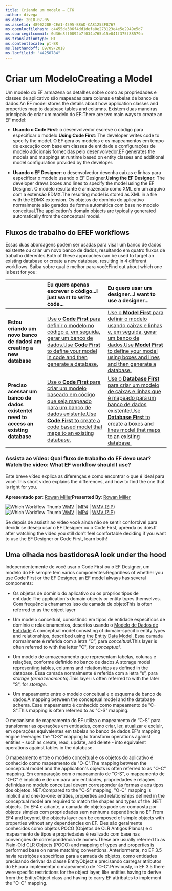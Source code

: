 ```yaml
---
title: Criando um modelo – EF6
author: divega
ms.date: 2018-07-05
ms.assetid: 4890228E-CEA1-4595-B8AD-CA81253F8767
ms.openlocfilehash: c4455da306f4dd1defa0e273123e4e5e2949e5d7
ms.sourcegitcommit: 0d36e8ff0892b7f034b765b15e041f375f88579a
ms.translationtype: HT
ms.contentlocale: pt-BR
ms.lasthandoff: 09/09/2018
ms.locfileid: "44250784"
---
```

# <a name="creating-a-model"></a><span data-ttu-id="a52af-102">Criar um Modelo</span><span class="sxs-lookup"><span data-stu-id="a52af-102">Creating a Model</span></span>

<span data-ttu-id="a52af-103">Um modelo do EF armazena os detalhes sobre como as propriedades e classes de aplicativo são mapeadas para colunas e tabelas de banco de dados.</span><span class="sxs-lookup"><span data-stu-id="a52af-103">An EF model stores the details about how application classes and properties map to database tables and columns.</span></span> <span data-ttu-id="a52af-104">Existem duas maneiras principais de criar um modelo do EF:</span><span class="sxs-lookup"><span data-stu-id="a52af-104">There are two main ways to create an EF model:</span></span>

- <span data-ttu-id="a52af-105">**Usando o Code First**: o desenvolvedor escreve o código para especificar o modelo.</span><span class="sxs-lookup"><span data-stu-id="a52af-105">**Using Code First**: The developer writes code to specify the model.</span></span> <span data-ttu-id="a52af-106">O EF gera os modelos e os mapeamentos em tempo de execução com base em classes de entidade e configurações de modelo adicionais fornecidas pelo desenvolvedor.</span><span class="sxs-lookup"><span data-stu-id="a52af-106">EF generates the models and mappings at runtime based on entity classes and additional model configuration provided by the developer.</span></span>

- <span data-ttu-id="a52af-107">**Usando o EF Designer**: o desenvolvedor desenha caixas e linhas para especificar o modelo usando o EF Designer.</span><span class="sxs-lookup"><span data-stu-id="a52af-107">**Using the EF Designer**: The developer draws boxes and lines to specify the model using the EF Designer.</span></span> <span data-ttu-id="a52af-108">O modelo resultante é armazenado como XML em um arquivo com a extensão EDMX.</span><span class="sxs-lookup"><span data-stu-id="a52af-108">The resulting model is stored as XML in a file with the EDMX extension.</span></span> <span data-ttu-id="a52af-109">Os objetos de domínio do aplicativo normalmente são gerados de forma automática com base no modelo conceitual.</span><span class="sxs-lookup"><span data-stu-id="a52af-109">The application's domain objects are typically generated automatically from the conceptual model.</span></span>

## <a name="ef-workflows"></a><span data-ttu-id="a52af-110">Fluxos de trabalho do EF</span><span class="sxs-lookup"><span data-stu-id="a52af-110">EF workflows</span></span>

<span data-ttu-id="a52af-111">Essas duas abordagens podem ser usadas para visar um banco de dados existente ou criar um novo banco de dados, resultando em quatro fluxos de trabalho diferentes.</span><span class="sxs-lookup"><span data-stu-id="a52af-111">Both of these approaches can be used to target an existing database or create a new database, resulting in 4 different workflows.</span></span>
<span data-ttu-id="a52af-112">Saiba sobre qual é melhor para você:</span><span class="sxs-lookup"><span data-stu-id="a52af-112">Find out about which one is best for you:</span></span>  

|                                           | <span data-ttu-id="a52af-113">Eu quero apenas escrever o código...</span><span class="sxs-lookup"><span data-stu-id="a52af-113">I just want to write code...</span></span>                                                                                                                   | <span data-ttu-id="a52af-114">Eu quero usar um designer...</span><span class="sxs-lookup"><span data-stu-id="a52af-114">I want to use a designer...</span></span>                                                                                                                        |
|:------------------------------------------|:-----------------------------------------------------------------------------------------------------------------------------------------------|:---------------------------------------------------------------------------------------------------------------------------------------------------|
| <span data-ttu-id="a52af-115">**Estou criando um novo banco de dados**</span><span class="sxs-lookup"><span data-stu-id="a52af-115">**I am creating a new database**</span></span>          | [<span data-ttu-id="a52af-116">Use o **Code First** para definir o modelo no código e, em seguida, gerar um banco de dados.</span><span class="sxs-lookup"><span data-stu-id="a52af-116">Use **Code First** to define your model in code and then generate a database.</span></span>](~/ef6/modeling/code-first/workflows/new-database.md)           | [<span data-ttu-id="a52af-117">Use o **Model First** para definir o modelo usando caixas e linhas e, em seguida, gerar um banco de dados.</span><span class="sxs-lookup"><span data-stu-id="a52af-117">Use **Model First** to define your model using boxes and lines and then generate a database.</span></span>](~/ef6/modeling/designer/workflows/model-first.md)   |
| <span data-ttu-id="a52af-118">**Preciso acessar um banco de dados existente**</span><span class="sxs-lookup"><span data-stu-id="a52af-118">**I need to access an existing database**</span></span> | [<span data-ttu-id="a52af-119">Use o **Code First** para criar um modelo baseado em código que seja mapeado para um banco de dados existente.</span><span class="sxs-lookup"><span data-stu-id="a52af-119">Use **Code First** to create a code based model that maps to an existing database.</span></span>](~/ef6/modeling/code-first/workflows/existing-database.md) | [<span data-ttu-id="a52af-120">Use o **Database First** para criar um modelo de caixas e linhas que é mapeado para um banco de dados existente.</span><span class="sxs-lookup"><span data-stu-id="a52af-120">Use **Database First** to create a boxes and lines model that maps to an existing database.</span></span>](~/ef6/modeling/designer/workflows/database-first.md) |

### <a name="watch-the-video-what-ef-workflow-should-i-use"></a><span data-ttu-id="a52af-121">Assista ao vídeo: Qual fluxo de trabalho do EF devo usar?</span><span class="sxs-lookup"><span data-stu-id="a52af-121">Watch the video: What EF workflow should I use?</span></span>

<span data-ttu-id="a52af-122">Este breve vídeo explica as diferenças e como encontrar o que é ideal para você.</span><span class="sxs-lookup"><span data-stu-id="a52af-122">This short video explains the differences, and how to find the one that is right for you.</span></span>

<span data-ttu-id="a52af-123">**Apresentado por**: [Rowan Miller](http://romiller.com/)</span><span class="sxs-lookup"><span data-stu-id="a52af-123">**Presented By**: [Rowan Miller](http://romiller.com/)</span></span>

<span data-ttu-id="a52af-124">![Which Workflow Thumb](../media/whichworkflow-thumb.png) [WMV](http://download.microsoft.com/download/8/F/8/8F81F4CD-3678-4229-8D79-0C63FFA3C595/HDI_ITPro_Technet_winvideo_ChoseYourWorkflow.wmv) | [MP4](http://download.microsoft.com/download/8/F/8/8F81F4CD-3678-4229-8D79-0C63FFA3C595/HDI_ITPro_Technet_mp4video_ChoseYourWorkflow.m4v) | [WMV (ZIP)](http://download.microsoft.com/download/8/F/8/8F81F4CD-3678-4229-8D79-0C63FFA3C595/HDI_ITPro_Technet_winvideo_ChoseYourWorkflow.zip)</span><span class="sxs-lookup"><span data-stu-id="a52af-124">![Which Workflow Thumb](../media/whichworkflow-thumb.png) [WMV](http://download.microsoft.com/download/8/F/8/8F81F4CD-3678-4229-8D79-0C63FFA3C595/HDI_ITPro_Technet_winvideo_ChoseYourWorkflow.wmv) | [MP4](http://download.microsoft.com/download/8/F/8/8F81F4CD-3678-4229-8D79-0C63FFA3C595/HDI_ITPro_Technet_mp4video_ChoseYourWorkflow.m4v) | [WMV (ZIP)](http://download.microsoft.com/download/8/F/8/8F81F4CD-3678-4229-8D79-0C63FFA3C595/HDI_ITPro_Technet_winvideo_ChoseYourWorkflow.zip)</span></span>

<span data-ttu-id="a52af-125">Se depois de assistir ao vídeo você ainda não se sentir confortável para decidir se deseja usar o EF Designer ou o Code First, aprenda os dois.</span><span class="sxs-lookup"><span data-stu-id="a52af-125">If after watching the video you still don't feel comfortable deciding if you want to use the EF Designer or Code First, learn both!</span></span>

## <a name="a-look-under-the-hood"></a><span data-ttu-id="a52af-126">Uma olhada nos bastidores</span><span class="sxs-lookup"><span data-stu-id="a52af-126">A look under the hood</span></span>

<span data-ttu-id="a52af-127">Independentemente de você usar o Code First ou o EF Designer, um modelo do EF sempre tem vários componentes:</span><span class="sxs-lookup"><span data-stu-id="a52af-127">Regardless of whether you use Code First or the EF Designer, an EF model always has several components:</span></span>

- <span data-ttu-id="a52af-128">Os objetos de domínio do aplicativo ou os próprios tipos de entidade.</span><span class="sxs-lookup"><span data-stu-id="a52af-128">The application's domain objects or entity types themselves.</span></span> <span data-ttu-id="a52af-129">Com frequência chamamos isso de camada de objeto</span><span class="sxs-lookup"><span data-stu-id="a52af-129">This is often referred to as the object layer</span></span>

- <span data-ttu-id="a52af-130">Um modelo conceitual, consistindo em tipos de entidade específicos de domínio e relacionamentos, descritos usando o [Modelo de Dados de Entidade](~/ef6/resources/glossary.md#entity-data-model).</span><span class="sxs-lookup"><span data-stu-id="a52af-130">A conceptual model consisting of domain-specific entity types and relationships, described using the [Entity Data Model](~/ef6/resources/glossary.md#entity-data-model).</span></span> <span data-ttu-id="a52af-131">Essa camada normalmente é referida com a letra “C”, para _conceitual_.</span><span class="sxs-lookup"><span data-stu-id="a52af-131">This layer is often referred to with the letter "C", for _conceptual_.</span></span>

- <span data-ttu-id="a52af-132">Um modelo de armazenamento que representam tabelas, colunas e relações, conforme definido no banco de dados.</span><span class="sxs-lookup"><span data-stu-id="a52af-132">A storage model representing tables, columns and relationships as defined in the database.</span></span> <span data-ttu-id="a52af-133">Essa camada normalmente é referida com a letra “s”, para _storage (armazenamento)_.</span><span class="sxs-lookup"><span data-stu-id="a52af-133">This layer is often referred to with the later "S", for _storage_.</span></span>  

- <span data-ttu-id="a52af-134">Um mapeamento entre o modelo conceitual e o esquema de banco de dados.</span><span class="sxs-lookup"><span data-stu-id="a52af-134">A mapping between the conceptual model and the database schema.</span></span> <span data-ttu-id="a52af-135">Esse mapeamento é conhecido como mapeamento de "C-S".</span><span class="sxs-lookup"><span data-stu-id="a52af-135">This mapping is often referred to as "C-S" mapping.</span></span>

<span data-ttu-id="a52af-136">O mecanismo de mapeamento do EF utiliza o mapeamento de “C-S” para transformar as operações em entidades, como criar, ler, atualizar e excluir, em operações equivalentes em tabelas no banco de dados.</span><span class="sxs-lookup"><span data-stu-id="a52af-136">EF's mapping engine leverages the "C-S" mapping to transform operations against entities - such as create, read, update, and delete - into equivalent operations against tables in the database.</span></span>

<span data-ttu-id="a52af-137">O mapeamento entre o modelo conceitual e os objetos do aplicativo é conhecido como mapeamento de "O-C".</span><span class="sxs-lookup"><span data-stu-id="a52af-137">The mapping between the conceptual model and the application's objects is often referred to as "O-C" mapping.</span></span> <span data-ttu-id="a52af-138">Em comparação com o mapeamento de "C-S", o mapeamento de "O-C" é implícito e de um para um: entidades, propriedades e relações definidas no modelo conceitual devem corresponder às formas e aos tipos dos objetos .NET.</span><span class="sxs-lookup"><span data-stu-id="a52af-138">Compared to the "C-S" mapping, "O-C" mapping is implicit and one-to-one: entities, properties and relationships defined in the conceptual model are required to match the shapes and types of the .NET objects.</span></span> <span data-ttu-id="a52af-139">Do EF4 e adiante, a camada de objetos pode ser composta por objetos simples com propriedades sem nenhuma dependência no EF.</span><span class="sxs-lookup"><span data-stu-id="a52af-139">From EF4 and beyond, the objects layer can be composed of simple objects with properties without any dependencies on EF.</span></span> <span data-ttu-id="a52af-140">Eles são geralmente conhecidos como objetos POCO (Objetos de CLR Antigos Planos) e o mapeamento de tipos e propriedades é realizado com base nas convenções de correspondência de nomes.</span><span class="sxs-lookup"><span data-stu-id="a52af-140">These are usually referred to as Plain-Old CLR Objects (POCO) and mapping of types and properties is performed base on name matching conventions.</span></span> <span data-ttu-id="a52af-141">Anteriormente, no EF 3.5 havia restrições específicas para a camada de objetos, como entidades precisando derivar da classe EntityObject e precisando carregar atributos do EF para implementar o mapeamento de “O-C”.</span><span class="sxs-lookup"><span data-stu-id="a52af-141">Previously, in EF 3.5 there were specific restrictions for the object layer, like entities having to derive from the EntityObject class and having to carry EF attributes to implement the "O-C" mapping.</span></span>
